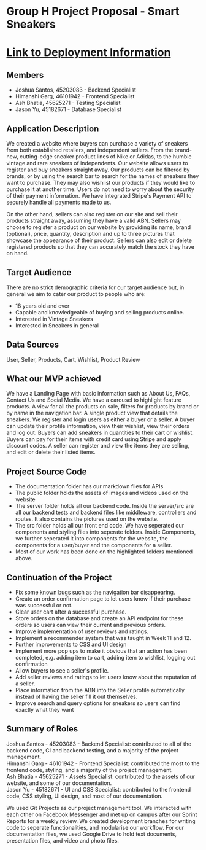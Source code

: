# Group H Project Proposal - Smart Sneakers
# [Link to Deployment Information](DEPLOYMENT.md)
## Members
* Joshua Santos, 45203083 - Backend Specialist
* Himanshi Garg, 46101942 - Frontend Specialist
* Ash Bhatia, 45625271  - Testing Specialist
* Jason Yu, 45182671 - Database Specialist

## Application Description
We created a website where buyers can purchase a variety of sneakers from both established retailers, and independent sellers. From the brand-new, cutting-edge sneaker product lines of Nike or Adidas, to the humble vintage and rare sneakers of independents. Our website allows users to register and buy sneakers straight away. Our products can be filtered by brands, or by using the search bar to search for the names of sneakers they want to purchase. They may also wishlist our products if they would like to purchase it at another time. Users do not need to worry about the security of their payment information. We have integrated Stripe's Payment API to securely handle all payments made to us.  

On the other hand, sellers can also register on our site and sell their products straight away, assuming they have a valid ABN. Sellers may choose to register a product on our website by providing its name, brand (optional), price, quantity, description and up to three pictures that showcase the appearance of their product. Sellers can also edit or delete registered products so that they can accurately match the stock they have on hand.

## Target Audience
There are no strict demographic criteria for our target audience but, in general we aim to cater our product to people who are: <br/>
* 18 years old and over
* Capable and knowledgeable of buying and selling products online.
* Interested in Vintage Sneakers
* Interested in Sneakers in general 

## Data Sources
User, Seller, Products, Cart, Wishlist, Product Review

## What our MVP achieved
We have a Landing Page with basic information such as About Us, FAQs, Contact Us and Social Media. We have a carousel to highlight feature products. A view for all the products on sale, filters for products by brand or by name in the navigation bar. A single product view that details the sneakers. We register and login users as either a buyer or a seller. A buyer can update their profile information, view their wishlist, view their orders and log out. Buyers can add sneakers in quantities to their cart or wishlist. Buyers can pay for their items with credit card using Stripe and apply discount codes. A seller can register and view the items they are selling, and edit or delete their listed items.

## Project Source Code
* The documentation folder has our markdown files for APIs <br/>
* The public folder holds the assets of images and videos used on the website <br/>
* The server folder holds all our backend code. Inside the server/src are all our backend tests and backend files like middleware, controllers and routes. It also contains the pictures used on the website. <br/>
* The src folder holds all our front end code. We have seperated our components and styling files into seperate folders. Inside Components, we further seperated it into components for the website, the components for a user/buyer and the components for a seller. <br/>
* Most of our work has been done on the highlighted folders mentioned above. <br/>

## Continuation of the Project
* Fix some known bugs such as the navigation bar disappearing.  
* Create an order confirmation page to let users know if their purchase was successful or not.  
* Clear user cart after a successful purchase.  
* Store orders on the database and create an API endpoint for these orders so users can view their current and previous orders.  
* Improve implementation of user reviews and ratings.  
* Implement a recommender system that was taught in Week 11 and 12.
* Further improvements to CSS and UI design  
* Implement more pop ups to make it obvious that an action has been completed, e.g. adding item to cart, adding item to wishlist, logging out confirmation  
* Allow buyers to see a seller's profile.
* Add seller reviews and ratings to let users know about the reputation of a seller.   
* Place information from the ABN into the Seller profile automatically instead of having the seller fill it out themselves.    
* Improve search and query options for sneakers so users can find exactly what they want   


## Summary of Roles
Joshua Santos - 45203083 - Backend Specialist: contributed to all of the backend code, CI and backend testing, and a majority of the project management. <br/>
Himanshi Garg - 46101942 - Frontend Specialist: contributed the most to the frontend code, styling, and a majority of the project management. <br/>
Ash Bhatia - 45625271  - Assets Specialist: contributed to the assets of our website, and some of our documentation. <br/>
Jason Yu - 45182671 - UI and CSS Specialist: contributed to the frontend code, CSS styling, UI design, and most of our documentation.  <br/>


We used Git Projects as our project management tool. We interacted with each other on Facebook Messenger and met up on campus after our Sprint Reports for a weekly review. We created development branches for writing code to seperate functionalities, and modularise our workflow. For our documentation files, we used Google Drive to hold text documents, presentation files, and video and photo files.
